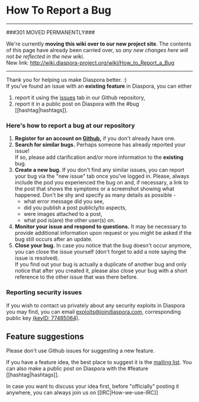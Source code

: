 # How To Report a Bug

----

###301 MOVED PERMANENTLY###

We're currently **moving this wiki over to our new project site**. The contents of this page have  already been carried over, so _any new changes here will not be reflected in the new wiki_.  
New link: http://wiki.diaspora-project.org/wiki/How_to_Report_a_Bug

----

Thank you for helping us make Diaspora better. :)  
If you've found an issue with an **existing feature** in Diaspora, you can either 

1. report it using the [issues](https://github.com/diaspora/diaspora/issues) tab in our Github repository, 
2. report it in a public post on Diaspora with the #bug [[hashtag|hashtags]].

### Here's how to report a bug at our repository

1.  **Register for an account on [Github](https://github.com),** if you don't already have one.
2.  **Search for similar bugs.** Perhaps someone has already reported your issue!  
    If so, please add clarification and/or more information to the **existing** bug.
3.  **Create a new bug.** If you don't find any similar issues, you can report your bug via the 
    "new issue" tab once you've logged in. 
    Please, always include the pod you experienced the bug on and, if necessary, a link to the post 
    that shows the symptoms or a screenshot showing what happened. 
    Don't be shy and specify as many details as possible - 
    *   what error message did you see, 
    *   did you publish a post publicly/to aspects,
    *   were images attached to a post, 
    *   what pod is(are) the other user(s) on. 
4.  **Monitor your issue and respond to questions.** It may be necessary to provide additional information
    upon request or you might be asked if the bug still occurs after an update.
5.  **Close your bug.** In case you notice that the bug doesn't occur anymore, you can close the issue yourself 
    (don't forget to add a note saying the issue is resolved).  
    If you find out your bug is actually a duplicate of another bug and only notice that after you created it, 
    please also close your bug with a short reference to the other issue that was there before.

### Reporting security issues

If you wish to contact us privately about any security exploits in Diaspora you may find, you can email
[exploits@joindiaspora.com](mailto:exploits@joindiaspora.com), corresponding public key [(keyID: 77485064)](http://pgp.mit.edu:11371/pks/lookup?op=vindex&search=0xCC6CAED977485064).

## Feature suggestions

Please don't use Github issues for suggesting a new feature.

If you have a feature idea, the best place to suggest it is the [mailing list](http://groups.google.com/group/diaspora-discuss). You can also make a public post on Diaspora with the #feature [[hashtag|hashtags]].

In case you want to discuss your idea first, before "officially" posting it anywhere, you can always join us on [[IRC|How-we-use-IRC]]
